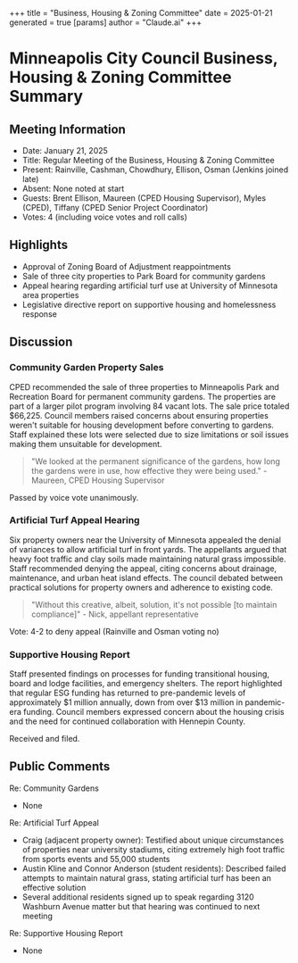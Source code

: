 +++
title = "Business, Housing & Zoning Committee"
date = 2025-01-21
 generated = true
[params]
  author = "Claude.ai"
+++

# Minneapolis City Council Business, Housing & Zoning Committee Summary

## Meeting Information
- Date: January 21, 2025
- Title: Regular Meeting of the Business, Housing & Zoning Committee
- Present: Rainville, Cashman, Chowdhury, Ellison, Osman (Jenkins joined late)
- Absent: None noted at start
- Guests: Brent Ellison, Maureen (CPED Housing Supervisor), Myles (CPED), Tiffany (CPED Senior Project Coordinator)
- Votes: 4 (including voice votes and roll calls)

## Highlights
- Approval of Zoning Board of Adjustment reappointments
- Sale of three city properties to Park Board for community gardens
- Appeal hearing regarding artificial turf use at University of Minnesota area properties
- Legislative directive report on supportive housing and homelessness response

## Discussion

### Community Garden Property Sales
CPED recommended the sale of three properties to Minneapolis Park and Recreation Board for permanent community gardens. The properties are part of a larger pilot program involving 84 vacant lots. The sale price totaled $66,225. Council members raised concerns about ensuring properties weren't suitable for housing development before converting to gardens. Staff explained these lots were selected due to size limitations or soil issues making them unsuitable for development.

> "We looked at the permanent significance of the gardens, how long the gardens were in use, how effective they were being used." - Maureen, CPED Housing Supervisor

Passed by voice vote unanimously.

### Artificial Turf Appeal Hearing
Six property owners near the University of Minnesota appealed the denial of variances to allow artificial turf in front yards. The appellants argued that heavy foot traffic and clay soils made maintaining natural grass impossible. Staff recommended denying the appeal, citing concerns about drainage, maintenance, and urban heat island effects. The council debated between practical solutions for property owners and adherence to existing code.

> "Without this creative, albeit, solution, it's not possible [to maintain compliance]" - Nick, appellant representative

Vote: 4-2 to deny appeal (Rainville and Osman voting no)

### Supportive Housing Report
Staff presented findings on processes for funding transitional housing, board and lodge facilities, and emergency shelters. The report highlighted that regular ESG funding has returned to pre-pandemic levels of approximately $1 million annually, down from over $13 million in pandemic-era funding. Council members expressed concern about the housing crisis and the need for continued collaboration with Hennepin County.

Received and filed.

## Public Comments

Re: Community Gardens
- None

Re: Artificial Turf Appeal
- Craig (adjacent property owner): Testified about unique circumstances of properties near university stadiums, citing extremely high foot traffic from sports events and 55,000 students
- Austin Kline and Connor Anderson (student residents): Described failed attempts to maintain natural grass, stating artificial turf has been an effective solution
- Several additional residents signed up to speak regarding 3120 Washburn Avenue matter but that hearing was continued to next meeting

Re: Supportive Housing Report
- None
